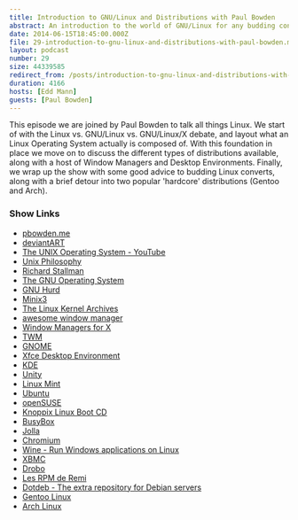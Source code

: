 ```yaml
---
title: Introduction to GNU/Linux and Distributions with Paul Bowden
abstract: An introduction to the world of GNU/Linux for any budding convert.
date: 2014-06-15T18:45:00.000Z
file: 29-introduction-to-gnu-linux-and-distributions-with-paul-bowden.mp3
layout: podcast
number: 29
size: 44339585
redirect_from: /posts/introduction-to-gnu-linux-and-distributions-with-paul-bowden/
duration: 4166
hosts: [Edd Mann]
guests: [Paul Bowden]
---
```


This episode we are joined by Paul Bowden to talk all things Linux.
We start of with the Linux vs. GNU/Linux vs. GNU/Linux/X debate, and layout what an Linux Operating System actually is composed of.
With this foundation in place we move on to discuss the different types of distributions available, along with a host of Window Managers and Desktop Environments.
Finally, we wrap up the show with some good advice to budding Linux converts, along with a brief detour into two popular 'hardcore' distributions (Gentoo and Arch).

### Show Links

- [pbowden.me](http://pbowden.me/)
- [deviantART](http://www.deviantart.com/)
- [The UNIX Operating System - YouTube](https://www.youtube.com/watch?v=tc4ROCJYbm0)
- [Unix Philosophy](http://en.wikipedia.org/wiki/Unix_philosophy)
- [Richard Stallman](https://stallman.org/)
- [The GNU Operating System](http://www.gnu.org/)
- [GNU Hurd](http://www.gnu.org/software/hurd/)
- [Minix3](http://www.minix3.org/)
- [The Linux Kernel Archives](https://www.kernel.org/)
- [awesome window manager](http://awesome.naquadah.org/)
- [Window Managers for X](http://xwinman.org/)
- [TWM](http://xwinman.org/vtwm.php)
- [GNOME](http://www.gnome.org/)
- [Xfce Desktop Environment](http://www.xfce.org/)
- [KDE](http://www.kde.org/)
- [Unity](https://unity.ubuntu.com/)
- [Linux Mint](http://www.linuxmint.com/)
- [Ubuntu](http://www.ubuntu.com/)
- [openSUSE](http://www.opensuse.org/en/)
- [Knoppix Linux Boot CD](http://knoppix.net/)
- [BusyBox](http://www.busybox.net/)
- [Jolla](http://jolla.com/)
- [Chromium](http://www.chromium.org/)
- [Wine - Run Windows applications on Linux](http://www.winehq.org/)
- [XBMC](http://xbmc.org/)
- [Drobo](http://www.drobo.com/)
- [Les RPM de Remi](http://rpms.famillecollet.com/)
- [Dotdeb - The extra repository for Debian servers](http://www.dotdeb.org/)
- [Gentoo Linux](http://www.gentoo.org/)
- [Arch Linux](https://www.archlinux.org/)

